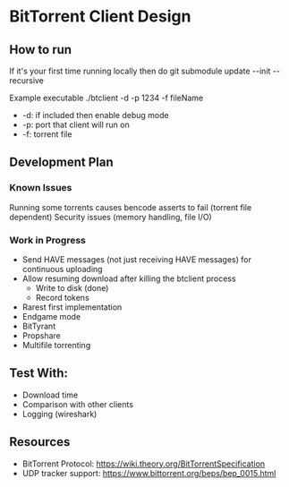 # BitTorrent Client Design

## How to run
If it's your first time running locally then do 
git submodule update --init --recursive

Example executable
./btclient -d -p 1234 -f fileName
 
 - -d: if included then enable debug mode
 - -p: port that client will run on
 - -f: torrent file

## Development Plan

### Known Issues

Running some torrents causes bencode asserts to fail (torrent file dependent)
Security issues (memory handling, file I/O)

### Work in Progress
 - Send HAVE messages (not just receiving HAVE messages) for continuous uploading
 - Allow resuming download after killing the btclient process
   - Write to disk (done)
   - Record tokens
 - Rarest first implementation
 - Endgame mode
 - BitTyrant
 - Propshare
 - Multifile torrenting

## Test With:
  - Download time
  - Comparison with other clients
  - Logging (wireshark)

## Resources
- BitTorrent Protocol: https://wiki.theory.org/BitTorrentSpecification 
- UDP tracker support: https://www.bittorrent.org/beps/bep_0015.html  


